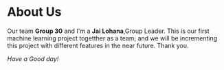 # About Us

Our team  **Group 30** and I'm a **Jai Lohana**,Group Leader.
This is our first machine learning project togetther as a team; and we will be incrementing this project with different features in the near future.
Thank you.



*Have a Good day!*